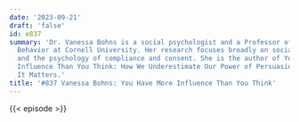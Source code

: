 ```yaml
---
date: '2023-09-21'
draft: 'false'
id: e837
summary: 'Dr. Vanessa Bohns is a social psychologist and a Professor of Organizational
  Behavior at Cornell University. Her research focuses broadly on social influence
  and the psychology of compliance and consent. She is the author of You Have More
  Influence Than You Think: How We Underestimate Our Power of Persuasion, and Why
  It Matters.'
title: '#837 Vanessa Bohns: You Have More Influence Than You Think'
---
```

{{< episode >}}
